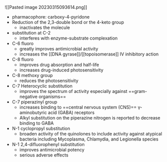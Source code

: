 ![[Pasted image 20230315093614.png]]
- pharmacophore: carboxy-4-pyridone
- Reduction of the 2,3-double bond or the 4-keto group
	- inactivates the molecule
- substitution at C-2
	- interferes with enzyme-substrate complexation
- C-6 fluoro
	- greatly improves antimicrobial activity
	- increases the [[DNA gyrase]]/[[topoisomerase]] IV inhibitory action
- C-8 fluoro
	- improves drug absorption and half-life
	- increases drug-induced photosensitivity
-  C-8 methoxy group 
	- reduces the photosensitivity
- C-7 Heterocyclic substitution
	- improves the spectrum of activity especially against ==gram-negative organisms==
- C-7 piperazinyl group  
	- increases binding to ==central nervous system (CNS)== γ-aminobutyric acid (GABA) receptors
	- Alkyl substitution on the piperazine nitrogen is reported to decrease binding to GABA
- N-1 cyclopropyl substitution
	- broaden activity of the quinolones to include activity against atypical bacteria including Mycoplasma, Chlamydia, and Legionella species
- N-1 2,4-difluorophenyl substitution
	- improves antimicrobial potency
	- serious adverse effects
